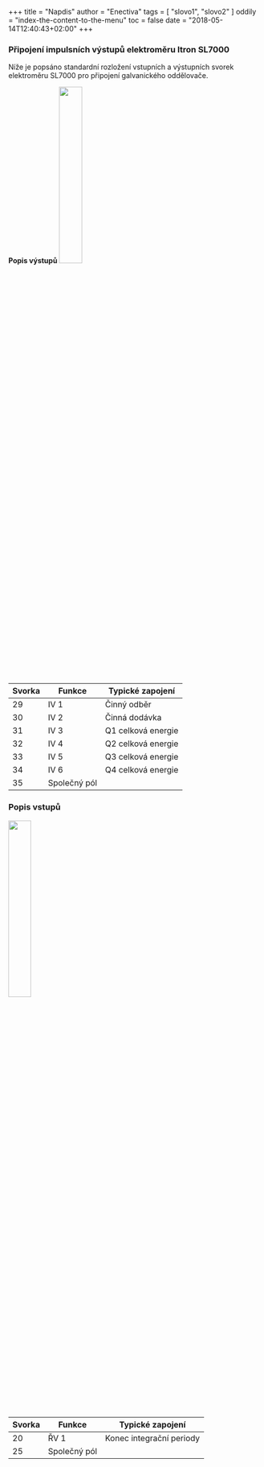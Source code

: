 +++
title = "Napdis"
author = "Enectiva"
tags = [
    "slovo1",
    "slovo2"
]
oddily = "index-the-content-to-the-menu"
toc = false
date = "2018-05-14T12:40:43+02:00"
+++

### Připojení impulsních výstupů elektroměru Itron SL7000

Níže je popsáno standardní rozložení vstupních a výstupních svorek elektroměru SL7000 pro připojení galvanického oddělovače.

**Popis výstupů**
<img class="center" src="/images/itron-sl7000/2.jpg" style="width:30%"></img>

| Svorka | Funkce |  Typické zapojení   |
| ------ | ------ | ------------------- |
|   29   |  IV 1  | Činný odběr         |
|   30   |  IV 2  | Činná dodávka       |
|   31   |  IV 3  | Q1 celková energie  |
|   32   |  IV 4  | Q2 celková energie  |
|   33   |  IV 5  | Q3 celková energie  |
|   34   |  IV 6  | Q4 celková energie  |
|   35   |  Společný pól                |

### Popis vstupů
<img class="center" src="/images/itron-sl7000/4.jpg" style="width:30%"></img>

| Svorka | Funkce |  Typické zapojení        |
| ------ | ------ | ------------------------ |
|   20   |  ŘV 1  | Konec integrační periody |
|   25   |  Společný pól       